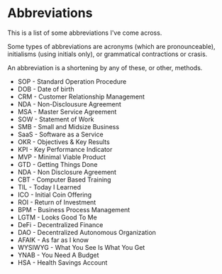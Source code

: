 # Abbreviations

This is a list of some abbreviations I've come across.

Some types of abbreviations are acronyms (which are pronounceable), initialisms (using initials only), or grammatical contractions or crasis.

An abbreviation is a shortening by any of these, or other, methods.

* SOP - Standard Operation Procedure
* DOB - Date of birth
* CRM - Customer Relationship Management
* NDA - Non-Disclousure Agreement
* MSA - Master Service Agreement
* SOW - Statement of Work
* SMB - Small and Midsize Business
* SaaS - Software as a Service
* OKR - Objectives & Key Results
* KPI - Key Performance Indicator
* MVP - Minimal Viable Product
* GTD - Getting Things Done
* NDA - Non Disclosure Agreement
* CBT - Computer Based Training
* TIL - Today I Learned
* ICO - Initial Coin Offering
* ROI - Return of Investment
* BPM - Business Process Management
* LGTM - Looks Good To Me
* DeFi - Decentralized Finance
* DAO - Decentralized Autonomous Organization
* AFAIK - As far as I know
* WYSIWYG - What You See Is What You Get
* YNAB - You Need A Budget
* HSA - Health Savings Account
